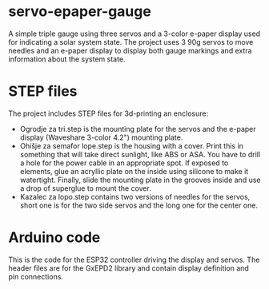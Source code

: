 # servo-epaper-gauge
A simple triple gauge using three servos and a 3-color e-paper display used for indicating a solar system state.
The project uses 3 90g servos to move needles and an e-paper display to display both gauge markings and extra information about the system state.

# STEP files
The project includes STEP files for 3d-printing an enclosure:
- Ogrodje za tri.step is the mounting plate for the servos and the e-paper display (Waveshare 3-color 4.2") mounting plate.
- Ohišje za semafor lope.step is the housing with a cover. Print this in something that will take direct sunlight, like ABS or ASA. You have to drill a hole for the power cable in an appropriate spot. If exposed to elements, glue an acryllic plate on the inside using silicone to make it watertight. Finally, slide the mounting plate in the grooves inside and use a drop of superglue to mount the cover.
- Kazalec za lopo.step contains two versions of needles for the servos, short one is for the two side servos and the long one for the center one.

# Arduino code
This is the code for the ESP32 controller driving the display and servos. The header files are for the GxEPD2 library and contain display definition and pin connections.
